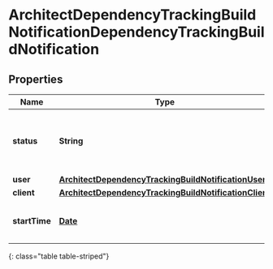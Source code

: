 # ArchitectDependencyTrackingBuildNotificationDependencyTrackingBuildNotification


## Properties

| Name | Type | Description | Notes |
| ------------ | ------------- | ------------- | ------------- |
| **status** | **String** | The organization's new dependency tracking build status |  [optional] |
| **user** | [**ArchitectDependencyTrackingBuildNotificationUser**](ArchitectDependencyTrackingBuildNotificationUser) |  |  [optional] |
| **client** | [**ArchitectDependencyTrackingBuildNotificationClient**](ArchitectDependencyTrackingBuildNotificationClient) |  |  [optional] |
| **startTime** | [**Date**](Date) | The time the last build started, in ISO 8601 format |  [optional] |
{: class="table table-striped"}



